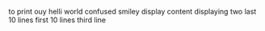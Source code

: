 to print ouy helli world
confused smiley
display content
displaying two
last 10 lines
first 10 lines
third line 
